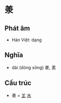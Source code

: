 # 𣴎

## Phát âm
* Hán Việt: dạng

## Nghĩa
* dài (dòng sông) 𣴎, 羕

## Cấu trúc
* 𣴎 = [𦍌](𦍌.md) [水](水.md)

<script>window.HANZI_FIELD='𣴎';</script>